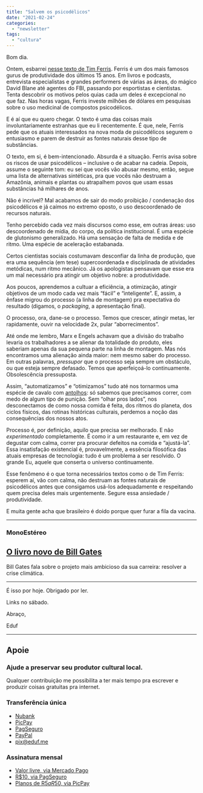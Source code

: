 ```yaml
---
title: "Salvem os psicodélicos"
date: "2021-02-24"
categories: 
  - "newsletter"
tags: 
  - "cultura"
---
```


Bom dia.

Ontem, esbarrei [nesse texto de Tim Ferris](https://tim.blog/2021/02/21/urgent-plea-users-of-psychedelics-ethical-plants-compounds/?utm_source=convertkit&utm_medium=convertkit&utm_campaign=weekly-roundup-katie-haun). Ferris é um dos mais famosos gurus de produtividade dos últimos 15 anos. Em livros e podcasts, entrevista especialistas e grandes performers de várias as áreas, do mágico David Blane até agentes do FBI, passando por esportistas e cientistas. Tenta descobrir os motivos pelos quias cada um deles é excepcional no que faz. Nas horas vagas, Ferris investe milhões de dólares em pesquisas sobre o uso medicinal de compostos psicodélicos.

E é aí que eu quero chegar. O texto é uma das coisas mais involuntariamente estranhas que eu li recentemente. É que, nele, Ferris pede que os atuais interessados na nova moda de psicodélicos segurem o entusiasmo e parem de destruir as fontes naturais desse tipo de substâncias.

O texto, em si, é bem-intencionado. Absurda é a situação. Ferris avisa sobre os riscos de usar psicodélicos – inclusive o de acabar na cadeia. Depois, assume o seguinte tom: eu sei que vocês vão abusar mesmo, então, segue uma lista de alternativas sintéticas, pra que vocês não destruam a Amazônia, animais e plantas ou atrapalhem povos que usam essas substâncias há milhares de anos.

Não é incrível? Mal acabamos de sair do modo proibição / condenação dos psicodélicos e já caímos no extremo oposto, o uso descoordenado de recursos naturais.

Tenho percebido cada vez mais discursos como esse, em outras áreas: uso descoordenado de mídia, do corpo, da política institucional. É uma espécie de glutonismo generalizado. Há uma sensação de falta de medida e de ritmo. Uma espécie de aceleração estabanada.

Certos cientistas sociais costumavam desconfiar da linha de produção, que era uma sequência (em tese) supercoordenada e disciplinada de atividades metódicas, num ritmo mecânico. Já os apologistas pensavam que esse era um mal necessário pra atingir um objetivo nobre: a produtividade.

Aos poucos, aprendemos a cultuar a eficiência, a otimização, atingir objetivos de um modo cada vez mais “fácil” e “inteligente”. E, assim, a ênfase migrou do processo (a linha de montagem) pra expectativa do resultado (digamos, o _packaging_, a apresentação final).

O processo, ora, dane-se o processo. Temos que crescer, atingir metas, ler rapidamente, ouvir na velocidade 2x, pular “aborrecimentos”.

Até onde me lembro, Marx e Engels achavam que a divisão do trabalho levaria os trabalhadores a se alienar da totalidade do produto, eles saberiam apenas da sua pequena parte na linha de montagem. Mas nós encontramos uma alienação ainda maior: nem mesmo saber do processo. Em outras palavras, _pressupor_ que o processo seja sempre um obstáculo, ou que esteja sempre defasado. Temos que aperfeiçoá-lo continuamente. Obsolescência pressuposta.

Assim, “automatizamos” e “otimizamos” tudo até nos tornarmos uma espécie de cavalo com [antolhos](https://medium.com/ux-globo-com/projetando-antolhos-humanos-dd80bd72c147): só sabemos que precisamos correr, com medo de algum tipo de punição. Sem “olhar pros lados”, nos desconectamos de como nossa comida é feita, dos ritmos do planeta, dos ciclos físicos, das rotinas históricas culturais, perdemos a noção das consequências dos nossos atos.

Processo é, por definição, aquilo que precisa ser melhorado. E não _experimentado_ completamente. É como ir a um restaurante e, em vez de degustar com calma, correr pra procurar defeitos na comida e “ajustá-la”. Essa insatisfação existencial é, provavelmente, a essência filosófica das atuais empresas de tecnologia: tudo é um problema a ser resolvido. O grande Eu, aquele que conserta o universo continuamente.

Esse fenômeno é o que torna necessários textos como o de Tim Ferris: esperem aí, vão com calma, não destruam as fontes naturais de psicodélicos antes que consigamos usá-los adequadamente e respeitando quem precisa deles mais urgentemente. Segure essa ansiedade / produtividade.

E muita gente acha que brasileiro é doido porque quer furar a fila da vacina.

* * *

### MonoEstéreo

## [O livro novo de Bill Gates](https://eduf.me/o-livro-novo-de-bill-gates/)

Bill Gates fala sobre o projeto mais ambicioso da sua carreira: resolver a crise climática.

* * *

É isso por hoje. Obrigado por ler.

Links no sábado.

Abraço,

Eduf

* * *

## **Apoie**

### **Ajude a preservar seu produtor cultural local.**

Qualquer contribuição me possibilita a ter mais tempo pra escrever e produzir coisas gratuitas pra internet.

### **Transferência única**

- [Nubank](https://eduf.us5.list-manage.com/track/click?u=54a934b9aa7d008b9bb575d47&id=e879d8b961&e=85ed5a88c6)
- [PicPay](https://eduf.us5.list-manage.com/track/click?u=54a934b9aa7d008b9bb575d47&id=0d81ec46c6&e=85ed5a88c6)
- [PagSeguro](https://eduf.us5.list-manage.com/track/click?u=54a934b9aa7d008b9bb575d47&id=e80e4ef0f6&e=85ed5a88c6)
- [PayPal](https://eduf.us5.list-manage.com/track/click?u=54a934b9aa7d008b9bb575d47&id=a9b758a8f3&e=85ed5a88c6)
- [pix@eduf.me](mailto:pix@eduf.me)

### **Assinatura mensal**

- [Valor livre, via Mercado Pago](https://eduf.us5.list-manage.com/track/click?u=54a934b9aa7d008b9bb575d47&id=97a43948c4&e=85ed5a88c6)
- [R$10, via PagSeguro](https://eduf.us5.list-manage.com/track/click?u=54a934b9aa7d008b9bb575d47&id=94de3fdb2d&e=85ed5a88c6)
- [Planos de R$5 a R$50, via PicPay](https://eduf.us5.list-manage.com/track/click?u=54a934b9aa7d008b9bb575d47&id=977e915c36&e=85ed5a88c6)

